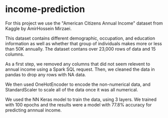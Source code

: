 # income-prediction
For this project we use the "American Citizens Annual Income" dataset from Kaggle by AmirHossein Mirzaei.

This dataset contains different demographic, occupation, and education information as well as whether that group of individuals makes more or less than 50K annually. The dataset contans over 23,000 rows of data and 15 columns.

As a first step, we removed any columns that did not seem relevent to annual income using a Spark SQL request. Then, we cleaned the data in pandas to drop any rows with NA data. 

We then used OneHotEncoder to encode the non-numerical data, and StandardScaler to scale all of the data once it was all numerical. 

We used the NN Keras model to train the data, using 3 layers. We trained with 100 epochs and the results were a model with 77.8% accuracy for predicting annnual income. 




